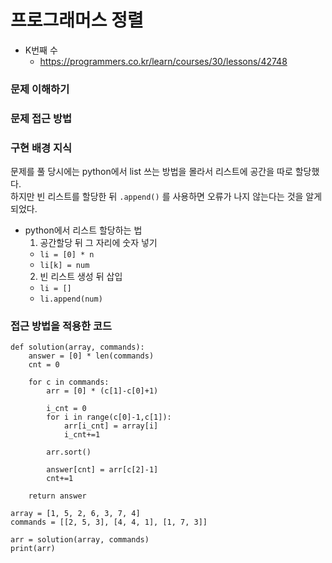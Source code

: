 # 프로그래머스 정렬
- K번째 수
  - https://programmers.co.kr/learn/courses/30/lessons/42748

### 문제 이해하기

### 문제 접근 방법

### 구현 배경 지식
 문제를 풀 당시에는 python에서 list 쓰는 방법을 몰라서 리스트에 공간을 따로 할당했다.   
 하지만 빈 리스트를 할당한 뒤 `.append()` 를 사용하면 오류가 나지 않는다는 것을 알게 되었다.
- python에서 리스트 할당하는 법
  1. 공간할당 뒤 그 자리에 숫자 넣기
    - `li = [0] * n`
    - `li[k] = num`
  2. 빈 리스트 생성 뒤 삽입
    - `li = []`
    - `li.append(num)`
### 접근 방법을 적용한 코드
```
def solution(array, commands):
    answer = [0] * len(commands)
    cnt = 0
    
    for c in commands:
        arr = [0] * (c[1]-c[0]+1)
        
        i_cnt = 0
        for i in range(c[0]-1,c[1]):
            arr[i_cnt] = array[i]
            i_cnt+=1

        arr.sort()

        answer[cnt] = arr[c[2]-1]
        cnt+=1
    
    return answer

array = [1, 5, 2, 6, 3, 7, 4]
commands = [[2, 5, 3], [4, 4, 1], [1, 7, 3]]

arr = solution(array, commands)
print(arr)
```